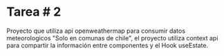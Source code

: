# Tarea # 2

Proyecto que utiliza api openweathermap para consumir datos meteorologicos "Solo en comunas de chile", el proyecto utiliza context api para compartir la información entre componentes y el Hook useEstate.
